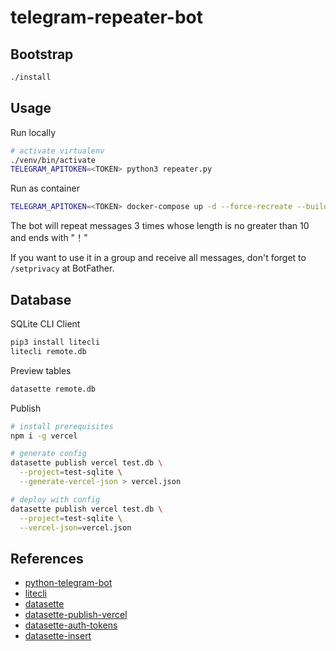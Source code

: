 # telegram-repeater-bot

## Bootstrap

```bash
./install
```

## Usage

Run locally

```bash
# activate virtualenv
./venv/bin/activate
TELEGRAM_APITOKEN=<TOKEN> python3 repeater.py
```

Run as container

```bash
TELEGRAM_APITOKEN=<TOKEN> docker-compose up -d --force-recreate --build
```

The bot will repeat messages 3 times whose length is no greater than 10 and ends with "！"

If you want to use it in a group and receive all messages, don't forget to `/setprivacy` at BotFather.

## Database

SQLite CLI Client

```bash
pip3 install litecli
litecli remote.db
```

Preview tables

```bash
datasette remote.db
```

Publish

```bash
# install prerequisites
npm i -g vercel

# generate config
datasette publish vercel test.db \
  --project=test-sqlite \
  --generate-vercel-json > vercel.json

# deploy with config
datasette publish vercel test.db \
  --project=test-sqlite \
  --vercel-json=vercel.json
```

## References

- [python-telegram-bot](https://docs.python-telegram-bot.org/en/stable/telegram.bot.html#telegram.Bot.send_sticker)
- [litecli](https://github.com/dbcli/litecli)
- [datasette](https://github.com/simonw/datasette)
- [datasette-publish-vercel](https://github.com/simonw/datasette-publish-vercel)
- [datasette-auth-tokens](https://github.com/simonw/datasette-auth-tokens)
- [datasette-insert](https://github.com/simonw/datasette-insert)
